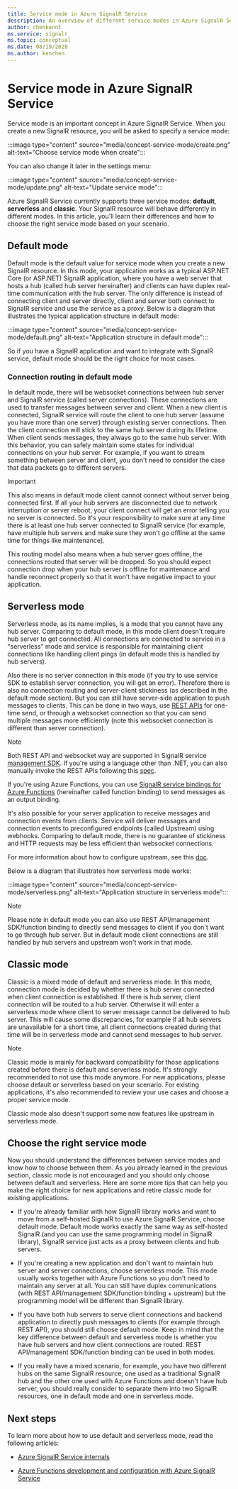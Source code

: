 ```yaml
---
title: Service mode in Azure SignalR Service
description: An overview of different service modes in Azure SignalR Service, explain their differences and applicable user scenarios
author: chenkennt
ms.service: signalr
ms.topic: conceptual
ms.date: 08/19/2020
ms.author: kenchen
---
```

# Service mode in Azure SignalR Service

Service mode is an important concept in Azure SignalR Service. When you create a new SignalR resource, you will be asked to specify a service mode:

:::image type="content" source="media/concept-service-mode/create.png" alt-text="Choose service mode when create":::

You can also change it later in the settings menu:

:::image type="content" source="media/concept-service-mode/update.png" alt-text="Update service mode":::

Azure SignalR Service currently supports three service modes: **default**, **serverless** and **classic**. Your SignalR resource will behave differently in different modes. In this article, you'll learn their differences and how to choose the right service mode based on your scenario.

## Default mode

Default mode is the default value for service mode when you create a new SignalR resource. In this mode, your application works as a typical ASP.NET Core (or ASP.NET) SignalR application, where you have a web server that hosts a hub (called hub server hereinafter) and clients can have duplex real-time communication with the hub server. The only difference is instead of connecting client and server directly, client and server both connect to SignalR service and use the service as a proxy. Below is a diagram that illustrates the typical application structure in default mode:

:::image type="content" source="media/concept-service-mode/default.png" alt-text="Application structure in default mode":::

So if you have a SignalR application and want to integrate with SignalR service, default mode should be the right choice for most cases.

### Connection routing in default mode

In default mode, there will be websocket connections between hub server and SignalR service (called server connections). These connections are used to transfer messages between server and client. When a new client is connected, SignalR service will route the client to one hub server (assume you have more than one server) through existing server connections. Then the client connection will stick to the same hub server during its lifetime. When client sends messages, they always go to the same hub server. With this behavior, you can safely maintain some states for individual connections on your hub server. For example, if you want to stream something between server and client, you don't need to consider the case that data packets go to different servers.

> [!IMPORTANT]
> This also means in default mode client cannot connect without server being connected first. If all your hub servers are disconnected due to network interruption or server reboot, your client connect will get an error telling you no server is connected. So it's your responsibility to make sure at any time there is at least one hub server connected to SignalR service (for example, have multiple hub servers and make sure they won't go offline at the same time for things like maintenance).

This routing model also means when a hub server goes offline, the connections routed that server will be dropped. So you should expect connection drop when your hub server is offline for maintenance and handle reconnect properly so that it won't have negative impact to your application.

## Serverless mode

Serverless mode, as its name implies, is a mode that you cannot have any hub server. Comparing to default mode, in this mode client doesn't require hub server to get connected. All connections are connected to service in a "serverless" mode and service is responsible for maintaining client connections like handling client pings (in default mode this is handled by hub servers).

Also there is no server connection in this mode (if you try to use service SDK to establish server connection, you will get an error). Therefore there is also no connection routing and server-client stickiness (as described in the default mode section). But you can still have server-side application to push messages to clients. This can be done in two ways, use [REST APIs](https://github.com/Azure/azure-signalr/blob/dev/docs/rest-api.md) for one-time send, or through a websocket connection so that you can send multiple messages more efficiently (note this websocket connection is different than server connection).

> [!NOTE]
> Both REST API and websocket way are supported in SignalR service [management SDK](https://github.com/Azure/azure-signalr/blob/dev/docs/management-sdk-guide.md). If you're using a language other than .NET, you can also manually invoke the REST APIs following this [spec](https://github.com/Azure/azure-signalr/blob/dev/docs/rest-api.md).
>
> If you're using Azure Functions, you can use [SignalR service bindings for Azure Functions](../azure-functions/functions-bindings-signalr-service.md) (hereinafter called function binding) to send messages as an output binding.

It's also possible for your server application to receive messages and connection events from clients. Service will deliver messages and connection events to preconfigured endpoints (called Upstream) using webhooks. Comparing to default mode, there is no guarantee of stickiness and HTTP requests may be less efficient than websocket connections.

For more information about how to configure upstream, see this [doc](./concept-upstream.md).

Below is a diagram that illustrates how serverless mode works:

:::image type="content" source="media/concept-service-mode/serverless.png" alt-text="Application structure in serverless mode":::

> [!NOTE]
> Please note in default mode you can also use REST API/management SDK/function binding to directly send messages to client if you don't want to go through hub server. But in default mode client connections are still handled by hub servers and upstream won't work in that mode.

## Classic mode

Classic is a mixed mode of default and serverless mode. In this mode, connection mode is decided by whether there is hub server connected when client connection is established. If there is hub server, client connection will be routed to a hub server. Otherwise it will enter a serverless mode where client to server message cannot be delivered to hub server. This will cause some discrepancies, for example if all hub servers are unavailable for a short time, all client connections created during that time will be in serverless mode and cannot send messages to hub server.

> [!NOTE]
> Classic mode is mainly for backward compatibility for those applications created before there is default and serverless mode. It's strongly recommended to not use this mode anymore. For new applications, please choose default or serverless based on your scenario. For existing applications, it's also recommended to review your use cases and choose a proper service mode.

Classic mode also doesn't support some new features like upstream in serverless mode.

## Choose the right service mode

Now you should understand the differences between service modes and know how to choose between them. As you already learned in the previous section, classic mode is not encouraged and you should only choose between default and serverless. Here are some more tips that can help you make the right choice for new applications and retire classic mode for existing applications.

* If you're already familiar with how SignalR library works and want to move from a self-hosted SignalR to use Azure SignalR Service, choose default mode. Default mode works exactly the same way as self-hosted SignalR (and you can use the same programming model in SignalR library), SignalR service just acts as a proxy between clients and hub servers.

* If you're creating a new application and don't want to maintain hub server and server connections, choose serverless mode. This mode usually works together with Azure Functions so you don't need to maintain any server at all. You can still have duplex communications (with REST API/management SDK/function binding + upstream) but the programming model will be different than SignalR library.

* If you have both hub servers to serve client connections and backend application to directly push messages to clients (for example through REST API), you should still choose default mode. Keep in mind that the key difference between default and serverless mode is whether you have hub servers and how client connections are routed. REST API/management SDK/function binding can be used in both modes.

* If you really have a mixed scenario, for example, you have two different hubs on the same SignalR resource, one used as a traditional SignalR hub and the other one used with Azure Functions and doesn't have hub server, you should really consider to separate them into two SignalR resources, one in default mode and one in serverless mode.

## Next steps

To learn more about how to use default and serverless mode, read the following articles:

* [Azure SignalR Service internals](signalr-concept-internals.md)

* [Azure Functions development and configuration with Azure SignalR Service](signalr-concept-serverless-development-config.md)